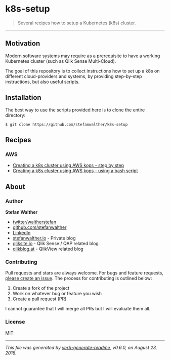 # k8s-setup

> Several recipes how to setup a Kubernetes (k8s) cluster.

---

## Motivation

Modern software systems may require as a prerequisite to have a working Kubernetes cluster (such as Qlik Sense Multi-Cloud).

The goal of this repository is to collect instructions how to set up a k8s on different cloud-providers and systems, by providing step-by-step instructions, but also useful scripts.

## Installation

The best way to use the scripts provided here is to clone the entire directory:

```
$ git clone https://github.com/stefanwalther/k8s-setup
```

## Recipes

### AWS

- [Creating a k8s cluster using AWS kops - step by step](https://medium.com/containermind/how-to-create-a-kubernetes-cluster-on-aws-in-few-minutes-89dda10354f4)
- [Creating a k8s cluster using AWS kops - using a bash script](./docs/aws-kops.md)

## About

### Author
**Stefan Walther**

- [twitter/waltherstefan](http://twitter.com/waltherstefan)
- [github.com/stefanwalther](http://github.com/stefanwalther)
- [LinkedIn](https://www.linkedin.com/in/stefanwalther/)
- [stefanwalther.io](http://stefanwalther.io) - Private blog
- [qliksite.io](http://qliksite.io) - Qlik Sense / QAP related blog
- [qlikblog.at](http://qlikblog.at) - QlikView related blog

### Contributing
Pull requests and stars are always welcome. For bugs and feature requests, [please create an issue](https://github.com/stefanwalther/k8s-setup/issues). The process for contributing is outlined below:

1. Create a fork of the project
2. Work on whatever bug or feature you wish
3. Create a pull request (PR)

I cannot guarantee that I will merge all PRs but I will evaluate them all.

### License
MIT

***

_This file was generated by [verb-generate-readme](https://github.com/verbose/verb-generate-readme), v0.6.0, on August 23, 2018._

